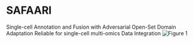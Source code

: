 # SAFAARI
Single-cell Annotation and Fusion with Adversarial Open-Set Domain Adaptation Reliable for single-cell multi-omics Data Integration
![Figure 1](https://github.com/user-attachments/assets/0e966206-9834-4f88-aa74-ff20b85dff54)
